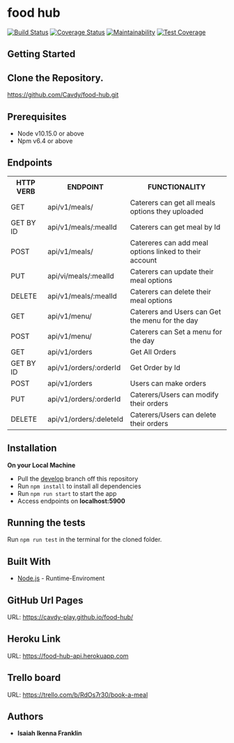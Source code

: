 # food hub

[![Build Status](https://travis-ci.org/Cavdy/food-hub.svg?branch=order-api-test)](https://travis-ci.org/Cavdy/food-hub) [![Coverage Status](https://coveralls.io/repos/github/Cavdy/food-hub/badge.svg?branch=development)](https://coveralls.io/github/Cavdy/food-hub?branch=development) [![Maintainability](https://api.codeclimate.com/v1/badges/2125ffc869ccec6424a4/maintainability)](https://codeclimate.com/github/Cavdy/food-hub/maintainability) [![Test Coverage](https://api.codeclimate.com/v1/badges/2125ffc869ccec6424a4/test_coverage)](https://codeclimate.com/github/Cavdy/food-hub/test_coverage)

## Getting Started

## Clone the Repository.

https://github.com/Cavdy/food-hub.git

## Prerequisites

- Node v10.15.0 or above
- Npm v6.4 or above

## Endpoints

<table>
<tr>
    <th>HTTP VERB</th>
	<th>ENDPOINT</th>
	<th>FUNCTIONALITY</th>
</tr>
<tr>
	<td>GET</td>
	<td>api/v1/meals/</td>
	<td>Caterers can get all meals options they uploaded</td>
</tr>
<tr>
	<td>GET BY ID</td>
	<td>api/v1/meals/:mealId</td>
	<td>Caterers can get meal by Id</td>
</tr>
<tr>
	<td>POST</td>
	<td>api/v1/meals/</td>
	<td>Catereres can add meal options linked to their account</td>
</tr>
<tr>
	<td>PUT</td>
	<td>api/vi/meals/:mealId</td>
	<td>Caterers can update their meal options</td>
</tr>
<tr>
	<td>DELETE</td>
	<td>api/v1/meals/:mealId</td>
	<td>Caterers can delete their meal options</td>
</tr>
<tr>
	<td>GET</td>
	<td>api/v1/menu/</td>
	<td>Caterers and Users can Get the menu for the day </td>
</tr>
<tr>
	<td>POST</td>
	<td>api/v1/menu/</td>
	<td>Caterers can Set a menu for the day</td>
</tr>
<tr>
	<td>GET</td>
	<td>api/v1/orders</td>
	<td>Get All Orders</td>
</tr>
<tr>
	<td>GET BY ID</td>
	<td>api/v1/orders/:orderId</td>
	<td>Get Order by Id</td>
</tr>
<tr>
	<td>POST</td>
	<td>api/v1/orders</td>
	<td>Users can make orders</td>
</tr>
<tr>
	<td>PUT</td>
	<td>api/v1/orders/:orderId</td>
	<td>Caterers/Users can modify their orders</td>
</tr>
<tr>
	<td>DELETE</td>
	<td>api/v1/orders/:deleteId</td>
	<td>Caterers/Users can delete their orders</td>
</tr>
</table>

## Installation

**On your Local Machine**

- Pull the [develop](https://github.com/Cavdy/food-hub.git) branch off this repository
- Run `npm install` to install all dependencies
- Run `npm run start` to start the app
- Access endpoints on **localhost:5900**

## Running the tests

Run `npm run test` in the terminal for the cloned folder.

## Built With

- [Node.js](http://www.nodejs.org/) - Runtime-Enviroment

## GitHub Url Pages

URL: https://cavdy-play.github.io/food-hub/

## Heroku Link

URL: https://food-hub-api.herokuapp.com

## Trello board

URL: https://trello.com/b/RdOs7r30/book-a-meal

## Authors

- **Isaiah Ikenna Franklin**
